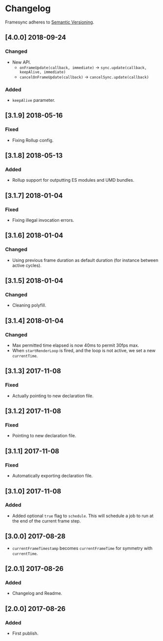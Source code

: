 # Changelog

Framesync adheres to [Semantic Versioning](http://semver.org/).

## [4.0.0] 2018-09-24

### Changed

- New API.
  - `onFrameUpdate(callback, immediate)` -> `sync.update(callback, keepAlive, immediate)`
  - `cancelOnFrameUpdate(callback)` -> `cancelSync.update(callback)`
  
### Added

- `keepAlive` parameter.

## [3.1.9] 2018-05-16

### Fixed

- Fixing Rollup config.

## [3.1.8] 2018-05-13

### Added

- Rollup support for outputting ES modules and UMD bundles.

## [3.1.7] 2018-01-04

### Fixed

- Fixing illegal invocation errors.

## [3.1.6] 2018-01-04

### Changed

- Using previous frame duration as default duration (for instance between active cycles).

## [3.1.5] 2018-01-04

### Changed

- Cleaning polyfill.

## [3.1.4] 2018-01-04

### Changed

- Max permitted time elapsed is now 40ms to permit 30fps max.
- When `startRenderLoop` is fired, and the loop is not active, we set a new `currentTime`.

## [3.1.3] 2017-11-08

### Fixed

- Actually pointing to new declaration file.

## [3.1.2] 2017-11-08

### Fixed

- Pointing to new declaration file.

## [3.1.1] 2017-11-08

### Fixed

- Automatically exporting declaration file.

## [3.1.0] 2017-11-08

### Added

- Added optional `true` flag to `schedule`. This will schedule a job to run at the end of the current frame step.

## [3.0.0] 2017-08-28

- `currentFrameTimestamp` becomes `currentFrameTime` for symmetry with `currentTime`.

## [2.0.1] 2017-08-26

### Added
- Changelog and Readme.

## [2.0.0] 2017-08-26

### Added
- First publish.
